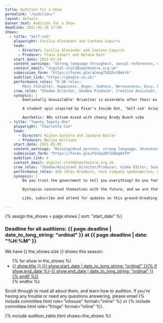 ```yaml
---
title: Audition for a Show
permalink: "/audition/"
layout: default
banner_text: Audition for a Show
deadline: 2021-02-19 17:00
shows:
  - title: "Self-ish"
    playwright: Cecilia Alexander and Caetano Capurro 
    team: 
      - Director: Cecilia Alexander and Caetano Capurro
      - Producer: Ylana Gibert and Helena Hunt 
    start_date: 2021-03-24
    content_warnings: "Strong language throughout, sexual references, explores some sensitive topics such as loneliness and anxiety through a break up"
    contact_email: "digital-slot3@newtheatre.org.uk"
    submission_form: "https://forms.gle/aCmng7SA2DvtBmVr6"
    audition_link: "https://google.co.uk/"
    performance_roles: "8 GN roles: 
        Main Character, Happiness, Anger, Sadness, Nervousness, Envy, Love, Multi-role (Lust, Fatigue and others to be decided)"
    crew_roles: "Shadow Director, Shadow Producer, Creative Assistant, 2x Video Editors, Sound Designer, Publicity Assistant, Poster Designer"
    synopsis: |
        Emotionally Unavailable' Brian(na) is miserable after their ex dumps them, saying they don’t know how to feel. Although Brian(na) is not really sure what to do with that information, their emotions are livid and demand to be heard! They force Brian(na) into discussion and exploration of how they themselves feel and function, trying to find a way to make it through this tough time. 

        A student spin inspired by Pixar's Inside Out, 'Self-ish' brings an alternative way to view the complex happenings of the mind through light-hearted comedy and the beloved Zoom format.

        Aesthetic: 90s sitcom mixed with cheesy Brady Bunch vibe
  - title: "Twenty Twenty One"
    playwright: "Charlotte Cox"
    team:
      - Director: Kishan Ganatra and Jasmine Butler
      - Producer: Melina Williams
    start_date: 2021-05-05
    content_warnings: "Missing/dead persons, strong language, threatening/distressing themes"
    submission_form: "https://forms.gle/PJuUyZHf1UbEqm3T9"
    audition_link: # 
    contact_email: digital-slot6@newtheatre.org.uk 
    crew_roles: "Shadow/Assistant Director/Producer; Video Editor, Sound Designer"
    performance_roles: 4GN (Alex Bradbury, tech company spokesperson, Government official (anonymous), news reporter )
    synopsis: |
        Do you trust the government to tell you everything? Do you feel as though you are being watched, even in the comfort of your own home? 

        Dystopias concerned themselves with the future, and we are that future. Watch Alex Bradbury tackle modern-day privacy issues in his latest episode of 'Brave New World', as he uncovers the truth about yet another exposed corporate lie. NDAs and Confidentiality Clauses can only hide the truth to an extent, and as Alex ventures deeper into the issue of the new TJE phone update, they discover that all is not as discussed in the media, nor released to the public. What has been framed to be a step forward in personal security and privacy measures for all Iphone users, reveals a far more suspicious story concerning contracted data protection leaks in collusion with the government. 

        Like, subscribe and attend for updates on this ground-breaking story.

--- 
```


{% assign the_shows = page.shows | sort: "start_date" %}

<h3 class="text-center h1">Deadline for all auditions: {{ page.deadline | date_to_long_string: "ordinal" }} at {{ page.deadline | date: "%H:%M" }}</h3>

We have {{ the_shows.size }} shows this season:
<ul>
{% for show in the_shows %}
<li><a href="#{{ show.title | slugify }}">{{ show.title }} ({{ show.start_date | date_to_long_string: "ordinal" }}{% if show.end_date %}-{{ show.end_date | date_to_long_string: "ordinal" }}{% endif %})</a></li>
{% endfor %}
</ul>

Scroll through to read all about them, and learn how to audition. If you're having any trouble or need any questions answering, please email {% include committee.html role="inhouse" format="inline" %} or {% include committee.html role="fringe" format="inline" %}.

{% include audition_table.html shows=the_shows %}